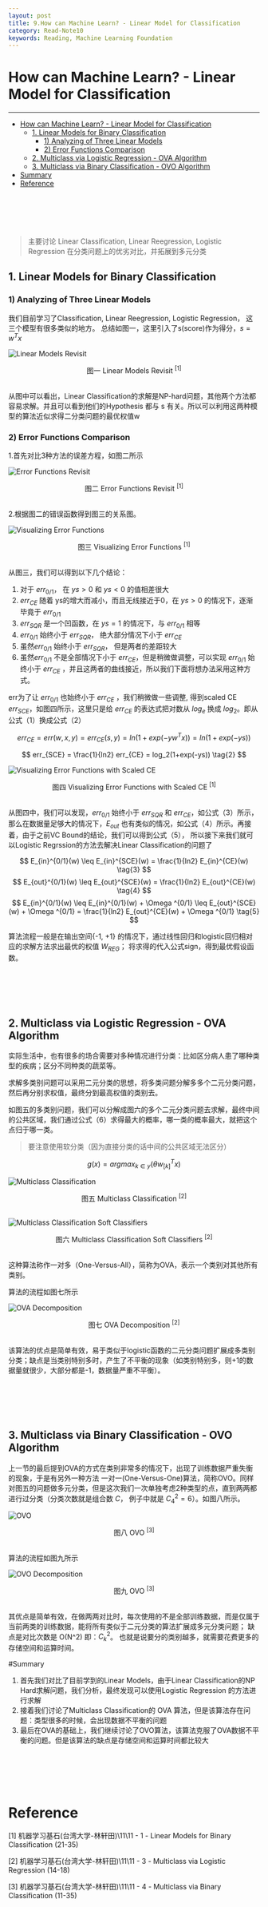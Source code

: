 ```yaml
---
layout: post
title: 9.How can Machine Learn? - Linear Model for Classification
category: Read-Note10
keywords: Reading, Machine Learning Foundation
---
```

<script type="text/javascript" async src="https://cdn.mathjax.org/mathjax/latest/MathJax.js?config=TeX-MML-AM_CHTML"> </script>

# How can Machine Learn? - Linear Model for Classification
----------------------------------
<!-- TOC depthFrom:1 depthTo:6 withLinks:1 updateOnSave:1 orderedList:0 -->

- [How can Machine Learn? - Linear Model for Classification](#how-can-machine-learn-linear-model-for-classification)
	- [1. Linear Models for Binary Classification](#1-linear-models-for-binary-classification)
		- [1) Analyzing of Three Linear Models](#1-analyzing-of-three-linear-models)
		- [2) Error Functions Comparison](#2-error-functions-comparison)
	- [2. Multiclass via Logistic Regression - OVA Algorithm](#2-multiclass-via-logistic-regression-ova-algorithm)
	- [3. Multiclass via Binary Classification - OVO Algorithm](#3-multiclass-via-binary-classification-ovo-algorithm)
- [Summary](#summary)
- [Reference](#reference)

<!-- /TOC -->

</br></br>
----------------------------------
>主要讨论 Linear Classification, Linear Reegression, Logistic Regression 在分类问题上的优劣对比，并拓展到多元分类

## 1. Linear Models for Binary Classification

### 1) Analyzing of Three Linear Models
我们目前学习了Classification, Linear Reegression, Logistic Regression， 这三个模型有很多类似的地方。
总结如图一，这里引入了s(score)作为得分，$s=w^Tx$

![Linear Models Revisit](https://raw.githubusercontent.com/JasonDean-1/MarkdownPhoto/0e01f9a531b829ec48a4f3e9970fc737f62f9b56/MachineLearning/Machine%20Learning%20Foundation%20--%20Hsuan-Tien%20Lin%20in%20NTU/chapter9-1%20Linear%20Models.png)
<center> 图一 Linear Models Revisit <sup>[1]</sup></center>
</br>

从图中可以看出，Linear Classification的求解是NP-hard问题，其他两个方法都容易求解。并且可以看到他们的Hypothesis 都与 s 有关。所以可以利用这两种模型的算法近似求得二分类问题的最优权值w




### 2) Error Functions Comparison

1.首先对比3种方法的误差方程，如图二所示

![Error Functions Revisit](https://raw.githubusercontent.com/JasonDean-1/MarkdownPhoto/f0bb56f85acd2e6c8500017ff01411c065136237/MachineLearning/Machine%20Learning%20Foundation%20--%20Hsuan-Tien%20Lin%20in%20NTU/chapter9-2%20Error%20Function%20Revisit.png)
<center> 图二 Error Functions Revisit <sup>[1]</sup></center>
</br>



2.根据图二的错误函数得到图三的关系图。

![Visualizing Error Functions](https://raw.githubusercontent.com/JasonDean-1/MarkdownPhoto/89a29e7078c423404f64048c7ebbef7c33c6f534/MachineLearning/Machine%20Learning%20Foundation%20--%20Hsuan-Tien%20Lin%20in%20NTU/chapter9-3%20Visualizing%20Error%20Functions.png)
<center> 图三 Visualizing Error Functions <sup>[1]</sup></center>
</br>

从图三，我们可以得到以下几个结论：
1. 对于 $err_{0/1}$， 在 $ys > 0$ 和 $ys < 0$ 的值相差很大
2. $err_{CE}$ 随着 ys的增大而减小，而且无线接近于0，在 $ys > 0$ 的情况下，逐渐毕竟于 $err_{0/1}$
3. $err_{SQR}$ 是一个凹函数，在 $ys = 1$ 的情况下，与 $err_{0/1}$ 相等
4. $err_{0/1}$  始终小于 $err_{SQR}$， 绝大部分情况下小于 $err_{CE}$
5. 虽然$err_{0/1}$  始终小于 $err_{SQR}$， 但是两者的差距较大
6. 虽然$err_{0/1}$  不是全部情况下小于 $err_{CE}$，但是稍微做调整，可以实现 $err_{0/1}$  始终小于 $err_{CE}$ ，并且这两者的曲线接近，所以我们下面将想办法采用这种方式。

err为了让 $err_{0/1}$  也始终小于 $err_{CE}$ ，我们稍微做一些调整, 得到scaled CE $err_{SCE}$，如图四所示，这里只是给  $err_{CE}$ 的表达式把对数从 $log_e$ 换成 $log_2$。即从公式（1）换成公式（2）

$$
err_{CE} = err(w,x,y) = err_{CE}(s,y) = ln(1+exp(-yw^Tx)) = ln(1+exp(-ys))
\tag{1}
$$

$$
err_{SCE} = \frac{1}{ln2} err_{CE} = log_2(1+exp(-ys))
\tag{2}
$$

![Visualizing Error Functions with Scaled CE](https://raw.githubusercontent.com/JasonDean-1/MarkdownPhoto/0277ba5bccfbf510f13974f587508dbebd21bea0/MachineLearning/Machine%20Learning%20Foundation%20--%20Hsuan-Tien%20Lin%20in%20NTU/chapter9-4%20Visualizing%20Error%20Functions-scaled%20ce.png)
<center> 图四 Visualizing Error Functions with Scaled CE <sup>[1]</sup></center>
</br>

从图四中，我们可以发现，$err_{0/1}$  始终小于 $err_{SQR}$ 和 $err_{CE}$，如公式（3）所示，那么在数据量足够大的情况下，$E_{out}$ 也有类似的情况，如公式（4）所示。再接着，由于之前VC Bound的结论，我们可以得到公式（5）， 所以接下来我们就可以Logistic Regrssion的方法去解决Linear Classification的问题了

$$
E_{in}^{0/1}(w) \leq E_{in}^{SCE}(w) = \frac{1}{ln2} E_{in}^{CE}(w)
\tag{3}
$$
$$
E_{out}^{0/1}(w) \leq E_{out}^{SCE}(w) = \frac{1}{ln2} E_{out}^{CE}(w)
\tag{4}
$$
$$
E_{in}^{0/1}(w) \leq E_{in}^{0/1}(w) + \Omega ^{0/1}  \leq E_{out}^{SCE}(w)  + \Omega ^{0/1} = \frac{1}{ln2} E_{out}^{CE}(w)  + \Omega ^{0/1}
\tag{5}
$$

算法流程一般是在输出空间{-1, +1} 的情况下，通过线性回归和logistic回归相对应的求解方法求出最优的权值 $W_{REG}$；
将求得的代入公式sign，得到最优假设函数。




</br></br>
----------------------------------
## 2. Multiclass via Logistic Regression - OVA Algorithm

实际生活中，也有很多的场合需要对多种情况进行分类：比如区分病人患了哪种类型的疾病；区分不同种类的蔬菜等。

求解多类别问题可以采用二元分类的思想，将多类问题分解多多个二元分类问题，然后再分别求权值，最终分到最高权值的类别去。

如图五的多类别问题，我们可以分解成图六的多个二元分类问题去求解，最终中间的公共区域，我们通过公式（6）求得最大的概率，哪一类的概率最大，就把这个点归于哪一类。
>要注意使用软分类（因为直接分类的话中间的公共区域无法区分）

$$
\DeclareMathOperator*{\argmax}{argmax}
\begin{equation}
g(x) = argmax_{k ∈ y} (\theta w^T_{[k]} x)
\end{equation}
\tag{6}
$$

![Multiclass Classification](https://raw.githubusercontent.com/JasonDean-1/MarkdownPhoto/bcdd07e44255ec22600bb992b5928f177522630e/MachineLearning/Machine%20Learning%20Foundation%20--%20Hsuan-Tien%20Lin%20in%20NTU/chapter9-5%20Multiclass%20Classification.png)
<center> 图五 Multiclass Classification <sup>[2]</sup></center>
</br>

![Multiclass Classification Soft Classifiers](https://raw.githubusercontent.com/JasonDean-1/MarkdownPhoto/3d035b4130569658df8474312c2d45e632fdfc79/MachineLearning/Machine%20Learning%20Foundation%20--%20Hsuan-Tien%20Lin%20in%20NTU/chapter9-6%20Multiclass%20Classification%20Soft%20Classifiers.png)
<center> 图六 Multiclass Classification Soft Classifiers <sup>[2]</sup></center>
</br>

这种算法称作一对多（One-Versus-All），简称为OVA，表示一个类别对其他所有类别。

算法的流程如图七所示

![OVA Decomposition](https://raw.githubusercontent.com/JasonDean-1/MarkdownPhoto/378a48ebf7a50d47599da2296c24c90e68ebd10c/MachineLearning/Machine%20Learning%20Foundation%20--%20Hsuan-Tien%20Lin%20in%20NTU/chapter9-7%20OVA%20Decomposition.png)
<center> 图七 OVA Decomposition <sup>[2]</sup></center>
</br>

该算法的优点是简单有效，易于类似于logistic函数的二元分类问题扩展成多类别分类；缺点是当类别特别多时，产生了不平衡的现象（如类别特别多，则+1的数据量就很少，大部分都是-1，数据量严重不平衡）。



</br></br>
----------------------------------
## 3. Multiclass via Binary Classification - OVO Algorithm
上一节的最后提到OVA的方式在类别非常多的情况下，出现了训练数据严重失衡的现象，于是有另外一种方法 一对一(One-Versus-One)算法，简称OVO。同样对图五的问题做多元分类，但是这次我们一次单独考虑2种类型的点，直到两两都进行过分类（分类次数就是组合数 $C$， 例子中就是 $C_4^2 = 6$）。如图八所示。

![OVO](https://raw.githubusercontent.com/JasonDean-1/MarkdownPhoto/15e07a2ab76b1bdb9f632949833e71c801f1371e/MachineLearning/Machine%20Learning%20Foundation%20--%20Hsuan-Tien%20Lin%20in%20NTU/chapter9-8%20OVO.png)
<center> 图八 OVO <sup>[3]</sup></center>
</br>


算法的流程如图九所示

![OVO Decomposition](https://raw.githubusercontent.com/JasonDean-1/MarkdownPhoto/0bd54f49a461dcdf1bf0b3f50c11ebdb6401472a/MachineLearning/Machine%20Learning%20Foundation%20--%20Hsuan-Tien%20Lin%20in%20NTU/chapter9-9%20OVO%20Decomposition.png)
<center> 图九 OVO <sup>[3]</sup></center>
</br>

其优点是简单有效，在做两两对比时，每次使用的不是全部训练数据，而是仅属于当前两类的训练数据，能将所有类似于二元分类的算法扩展成多元分类问题； 缺点是对比次数是 O(N^2) 即：$C_k^2$。 也就是说要分的类别越多，就需要花费更多的存储空间和运算时间。

#Summary
1. 首先我们对比了目前学到的Linear Models，由于Linear Classification的NP Hard求解问题，我们分析，最终发现可以使用Logistic Regression 的方法进行求解
2. 接着我们讨论了Multiclass Classification的 OVA 算法，但是该算法存在问题：类型很多的时候，会出现数据不平衡的问题
3. 最后在OVA的基础上，我们继续讨论了OVO算法，该算法克服了OVA数据不平衡的问题。但是该算法的缺点是存储空间和运算时间都比较大


</br></br>
----------------------------------

# Reference
[1] 机器学习基石(台湾大学-林轩田)\11\11 - 1 - Linear Models for Binary Classification (21-35)

[2] 机器学习基石(台湾大学-林轩田)\11\11 - 3 - Multiclass via Logistic Regression (14-18)

[3] 机器学习基石(台湾大学-林轩田)\11\11 - 4 - Multiclass via Binary Classification (11-35)
